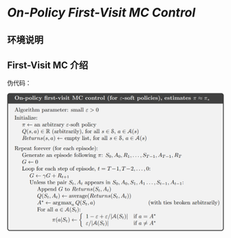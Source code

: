 # *On-Policy First-Visit MC Control*

## 环境说明



## First-Visit MC 介绍

伪代码：

![mc_control_algo](assets/mc_control_algo.png)